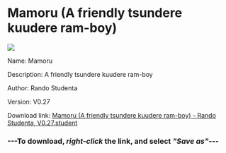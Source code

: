 # Mamoru (A friendly tsundere kuudere ram-boy)

<img src = "https://raw.githubusercontent.com/Arbiter1223/Koukou-Gurashi-Custom-Students/master/Students/Files/Mamoru%20(A%20friendly%20tsundere%20kuudere%20ram-boy).png">

Name: Mamoru

Description: A friendly tsundere kuudere ram-boy

Author: Rando Studenta

Version: V0.27

Download link: <a href="https://raw.githubusercontent.com/Arbiter1223/Koukou-Gurashi-Custom-Students/master/Students/Files/Mamoru%20(A%20friendly%20tsundere%20kuudere%20ram-boy)%20-%20Rando%20Studenta%2C%20V0.27.student">Mamoru (A friendly tsundere kuudere ram-boy) - Rando Studenta, V0.27.student</a>

### ---**To download, _right-click_ the link, and select _"Save as"_**---

